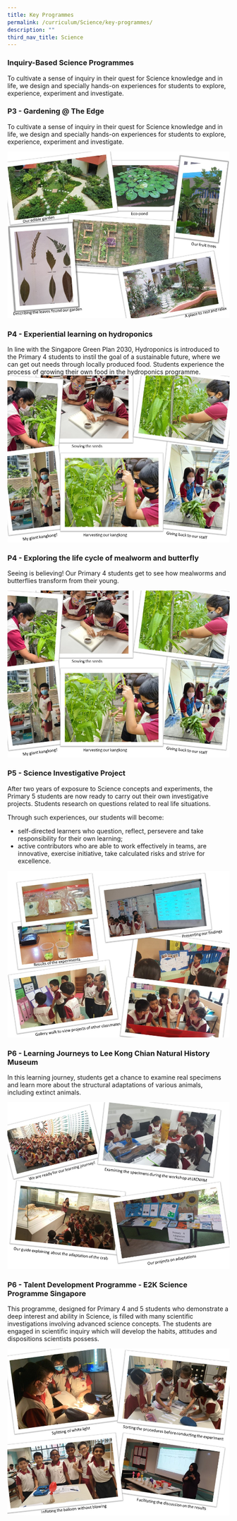 ```yaml
---
title: Key Programmes
permalink: /curriculum/Science/key-programmes/
description: ""
third_nav_title: Science
---
```

### Inquiry-Based Science Programmes  

To cultivate a sense of inquiry in their quest for Science knowledge and in life, we design and specially hands-on experiences for students to explore, experience, experiment and investigate.

### P3 - Gardening @ The Edge


To cultivate a sense of inquiry in their quest for Science knowledge and in life, we design and specially hands-on experiences for students to explore, experience, experiment and investigate.

![](/images/sci3.jpeg)

### P4 - Experiential learning on hydroponics

In line with the Singapore Green Plan 2030, Hydroponics is introduced to the Primary 4 students to instil the goal of a sustainable future, where we can get out needs through locally produced food. Students experience the process of growing their own food in the hydroponics programme.
![](/images/sci4.jpeg)

### P4 - Exploring the life cycle of mealworm and butterfly

Seeing is believing! Our Primary 4 students get to see how mealworms and butterflies transform from their young.

![](/images/sci5.jpeg)

### P5 - Science Investigative Project

After two years of exposure to Science concepts and experiments, the Primary 5 students are now ready to carry out their own investigative projects. Students research on questions related to real life situations.  
  

Through such experiences, our students will become:

*   self-directed learners who question, reflect, persevere and take responsibility for their own learning;
*   active contributors who are able to work effectively in teams, are innovative, exercise initiative, take calculated risks and strive for excellence.

![](/images/sci6.jpeg)

### P6 - Learning Journeys to Lee Kong Chian Natural History Museum

In this learning journey, students get a chance to examine real specimens and learn more about the structural adaptations of various animals, including extinct animals.

![](/images/sci7.jpeg)

### P6 - Talent Development Programme - E2K Science Programme Singapore

This programme, designed for Primary 4 and 5 students who demonstrate a deep interest and ability in Science, is filled with many scientific investigations involving advanced science concepts. The students are engaged in scientific inquiry which will develop the habits, attitudes and dispositions scientists possess.

![](/images/sci8.jpeg)